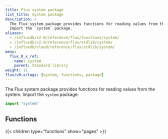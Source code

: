 ```yaml
---
title: Flux system package
list_title: System package
description: >
  The Flux system package provides functions for reading values from the system.
  Import the `system` package.
aliases:
  - /influxdb/v2.0/reference/flux/functions/system/
  - /influxdb/v2.0/reference/flux/stdlib/system/
  - /influxdb/cloud/reference/flux/stdlib/system/
menu:
  flux_0_x_ref:
    name: system
    parent: Standard library
weight: 11
flux/v0.x/tags: [system, functions, package]
---
```


The Flux system package provides functions for reading values from the system.
Import the `system` package:

```js
import "system"
```

## Functions
{{< children type="functions" show="pages" >}}
